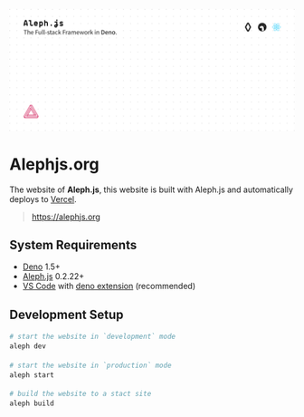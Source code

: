 ![Aleph.js](https://raw.githubusercontent.com/alephjs/aleph.js/master/design/poster.svg)

# Alephjs.org
The website of **Aleph.js**, this website is built with Aleph.js and automatically deploys to [Vercel](https://vercel.com).

> https://alephjs.org

## System Requirements
- [Deno](https://deno.land/) 1.5+
- [Aleph.js](https://deno.land/x/aleph) 0.2.22+
- [VS Code](https://code.visualstudio.com/) with [deno extension](https://marketplace.visualstudio.com/items?itemName=denoland.vscode-deno) (recommended)

## Development Setup
```bash
# start the website in `development` mode
aleph dev

# start the website in `production` mode
aleph start

# build the website to a stact site
aleph build
```
